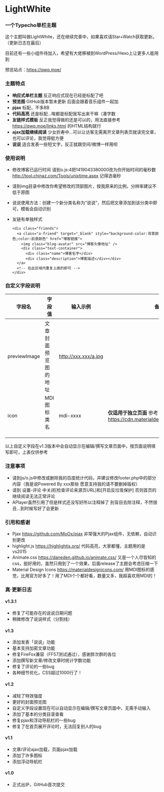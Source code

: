 # LightWhite
### 一个Typecho单栏主题

这个主题叫做LightWhite，还在继续完善中，如果喜欢请Star+Watch获取更新。（更新日志在最后）

目前还有一些小组件待加入，希望有大佬移植到WordPress/Hexo上让更多人能用到

预览站点：https://qwq.moe/

### 主题特点

- **响应式单栏主题** 反正响应式现在已经是标配了吧
- **预览图** GitHub版本暂未更新 后面会跟着音乐组件一起加
- **pjax** 标配，不多BB
- **代码高亮** 还是标配...唉都是标配我写出来干嘛（凑字数
- **友链样式模板** 反正我觉得做的还是可以的，用法直接参考 https://qwq.moe/links.html 的HTML结构就行
- **ajax加载继续阅读** 少女折寿中...可以让访客无需离开文章列表页就读完文章，也可以评论，我觉得挺方便
- **说说** 适合发表一些短文字，反正就跟空间/微博一样用呗


### 使用说明

- 修改博客已运行时间 请到o.js:4把1419043380000改为你开始时间的毫秒数 http://tool.chinaz.com/Tools/unixtime.aspx 记得选毫秒
- 请到img目录中修改你希望修改的顶部图片，按我原来的比例，分辨率建议不低于原图
- 说说使用方法：创建一个新分类名称为“说说”，然后把文章添加到该分类中即可，模板会自动识别
- 友链有单独样式
    
      <div class="friends">
        <a class="a-friend" target="_blank" style="background-color:背景颜色;color:前景颜色" href="博客链接">
          <img class="blog-avatar" src="博客头像地址" />
          <div class="text-container">
            <div class="name">博客名字</div>
            <div class="description">博客描述</div></div>
        </a>
        <!-- 在此区域内重复上面的即可 -->
      </div>

### 自定义字段说明

| 字段名       | 字段值               | 输入示例             | 备注                                             |
|--------------|----------------------|----------------------|--------------------------------------------------|
| previewImage | 文章封面预览图的地址 | http://xxx.xxx/a.jpg |                                                  |
| icon         | MDI图标类名          | mdi-xxxx             | **仅适用于独立页面** 参考 https://cdn.materialdesignicons.com/2.0.46/ |

以上自定义字段在v1.3版本中会自动显示在编辑/撰写文章页面中，按页面说明填写即可，上表仅供参考

### 注意事项

- 请到js/o.js中修改或删除我的百度统计代码，并建议修改footer.php中的部分内容（我是说Powered By xxx那些 愿意支持我的请不要删掉版权）
- 请到 设置-评论 中关闭\[检查评论来源页URL\]和\[开启反垃圾保护\] 否则首页的继续阅读无法正常评论
- APlayer虽然引用了但是样式还没写好所以注释掉了 别盲目去除注释，不然很丑...到时候写好了会更新

### 引用和感谢

- Pjax https://github.com/MoOx/pjax 非常强大的Pjax组件，无依赖，自动识别更改
- highlight.js https://highlightjs.org/ 代码高亮，大家都懂，主题用的是vs2015
- Animate.css https://daneden.github.io/animate.css/ 又是一个人尽皆知的css，挺好用的，虽然只用到了一个效果，后面release了主题会考虑压缩一下
- Material Design Icons https://materialdesignicons.com/ 用MDI图标的感觉，比用官方好多了！用了MDI个个都好看，数量又多，我超喜欢用MDI的！

### 真·更新日志

#### v1.3.1

- 修复了可能存在的说说日期问题
- 稍微修改了说说样式（分割线）

#### v1.3

- 添加发表「说说」功能
- 基本支持加密文章功能
- 修复FireFox兼容（FF57测试通过），感谢胖次群的各位
- 添加撰写新文章/修改文章时统计字数功能
- 修复了评论的一些bug
- 各种细节优化，CSS超过1000行了！

#### v1.2

- 减轻了特效强度
- 更好的封面预览图
- 自定义字段设置现在可以自动显示在编辑/撰写文章页面中，无需手动输入
- 添加了基本的分类目录查看
- 修复pjax和浮动导航栏的一些bug
- 修复了在首页展开评论时，无法回复别人的bug

#### v1.1 

- 文章/评论ajax加载，页面pjax加载
- 添加了许多图标
- 添加浮动导航栏

#### v1.0 

- 正式出炉，GitHub首次提交
